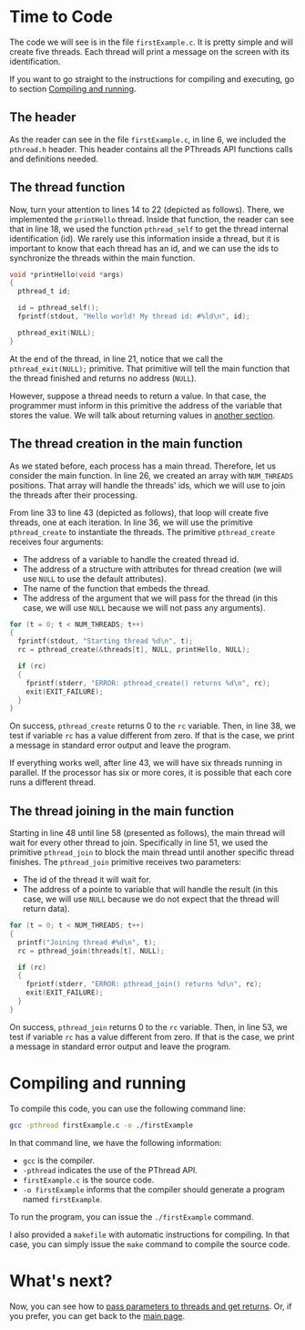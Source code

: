 # Time to Code
The code we will see is in the file ``firstExample.c``. It is pretty simple and will create five threads. Each thread will print a message on the screen with its identification.

If you want to go straight to the instructions for compiling and executing, go to section [Compiling and running](#Compile-and-running).

## The header
As the reader can see in the file ``firstExample.c``, in line 6, we included the ``pthread.h`` header. This header contains all the PThreads API functions calls and definitions needed.

## The thread function
Now, turn your attention to lines 14 to 22 (depicted as follows). There, we implemented the ``printHello`` thread. Inside that function, the reader can see that in line 18, we used the function ``pthread_self`` to get the thread internal identification (id).  We rarely use this information inside a thread, but it is important to know that each thread has an id, and we can use the ids to synchronize the threads within the main function.

```c
void *printHello(void *args)
{
  pthread_t id;

  id = pthread_self();
  fprintf(stdout, "Hello world! My thread id: #%ld\n", id);

  pthread_exit(NULL);
}
```

At the end of the thread, in line 21, notice that we call the ``pthread_exit(NULL);`` primitive. That primitive will tell the main function that the thread finished and returns no address (``NULL``). 

However, suppose a thread needs to return a value. In that case, the programmer must inform in this primitive the address of the variable that stores the value. We will talk about returning values in [another section](../../passingParameters).

## The thread creation in the main function
As we stated before, each process has a main thread. Therefore, let us consider the main function. In line 26, we created an array with ``NUM_THREADS`` positions. That array will handle the threads' ids, which we will use to join the threads after their processing.

From line 33 to line 43 (depicted as follows), that loop will create five threads, one at each iteration. In line 36, we will use the primitive ``pthread_create`` to instantiate the threads. The primitive ``pthread_create`` receives four arguments:
- The address of a variable to handle the created thread id.
- The address of a structure with attributes for thread creation (we will use ``NULL`` to use the default attributes).
- The name of the function that embeds the thread.
- The address of the argument that we will pass for the thread (in this case, we will use ``NULL`` because we will not pass any arguments).

```c
for (t = 0; t < NUM_THREADS; t++)
{
  fprintf(stdout, "Starting thread %d\n", t);
  rc = pthread_create(&threads[t], NULL, printHello, NULL);

  if (rc)
  {
    fprintf(stderr, "ERROR: pthread_create() returns %d\n", rc);
    exit(EXIT_FAILURE);
  }
}
```

On success, ``pthread_create`` returns 0 to the ``rc`` variable. Then, in line 38, we test if variable ``rc`` has a value different from zero. If that is the case, we print a message in standard error output and leave the program.

If everything works well, after line 43, we will have six threads running in parallel. If the processor has six or more cores, it is possible that each core runs a different thread.

## The thread joining in the main function
Starting in line 48 until line 58 (presented as follows), the main thread will wait for every other thread to join. Specifically in line 51, we used the primitive ``pthread_join`` to block the main thread until another specific thread finishes. The ``pthread_join`` primitive receives two parameters:
- The id of the thread it will wait for.
- The address of a pointe to variable that will handle the result (in this case, we will use ``NULL`` because we do not expect that the thread will return data).

```c
for (t = 0; t < NUM_THREADS; t++)
{
  printf("Joining thread #%d\n", t);
  rc = pthread_join(threads[t], NULL);

  if (rc)
  {
    fprintf(stderr, "ERROR: pthread_join() returns %d\n", rc);
    exit(EXIT_FAILURE);
  }
}
```

On success, ``pthread_join`` returns 0 to the ``rc`` variable. Then, in line 53, we test if variable ``rc`` has a value different from zero. If that is the case, we print a message in standard error output and leave the program.

# Compiling and running
To compile this code, you can use the following command line:
```bash
gcc -pthread firstExample.c -o ./firstExample
```
In that command line, we have the following information:
- ``gcc`` is the compiler.
- ``-pthread`` indicates the use of the PThread API.
- ``firstExample.c`` is the source code.
- ``-o firstExample`` informs that the compiler should generate a program named ``firstExample``.

To run the program, you can issue the ``./firstExample`` command.

I also provided a ``makefile`` with automatic instructions for compiling. In that case, you can simply issue the ``make`` command to compile the source code.

# What's next?
Now, you can see how to [pass parameters to threads and get returns](../../passingParameters). Or, if you prefer, you can get back to the [main page](https://github.com/gradvohl/YAPTT).
